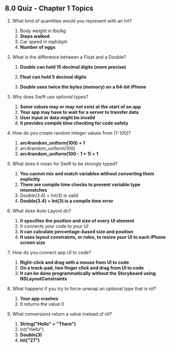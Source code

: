 ## 8.0 Quiz - Chapter 1 Topics ##

1. What kind of quantities would you represent with an Int?
	1. Body weight in lbs/kg
	2. **Steps walked**
	3. Car speed in mph/kph
	4. **Number of eggs**

2. What is the difference between a Float and a Double?

	1. **Double can hold 15 decimal digits (more precise)**

	2. **Float can hold 5 decimal digits**

	3. **Double uses twice the bytes (memory) on a 64-bit iPhone**

3. Why does Swift use optional types?
	1. **Some values may or may not exist at the start of an app**
	2. **Your app may have to wait for a server to transfer data**
	3. **User input or data might be invalid**
	4. **It provides compile time checking for code safety**
4. How do you create random integer values from [1-100]?
	1. **arc4random_uniform(100) + 1**
	2. arc4random_uniform(100)
	3. **arc4random_uniform(100 - 1 + 1) + 1**
5. What does it mean for Swift to be strongly typed?
	1. **You cannot mix and match variables without converting them explicitly**
	2. **There are compile time checks to prevent variable type mismatches**
	3. Double(3.4) + Int(3) is valid
	4. **Double(3.4) + Int(3) is a compile time error**
6. What does Auto Layout do?
	1. **It specifies the position and size of every UI element**
	2. It connects your code to your UI
	3. **It can calculate percentage-based size and position**
	4. **It uses layout constraints, or rules, to resize your UI to each iPhone screen size**
7. How do you connect app UI to code?
	1. **Right-click and drag with a mouse from UI to code**
	2. **On a track-pad, two finger click and drag from UI to code**
	3. **It can be done programmatically without the Storyboard using NSLayoutConstraints**
8. What happens if you try to force unwrap an optional type that is nil?
	1. **Your app crashes**
	2. It returns the value 0
9. What conversions return a value instead of nil?
	1. **String("Hello" + "There")**
	2. Int("Hello")
	3. **Double(3)**
	4. **Int("27")**
